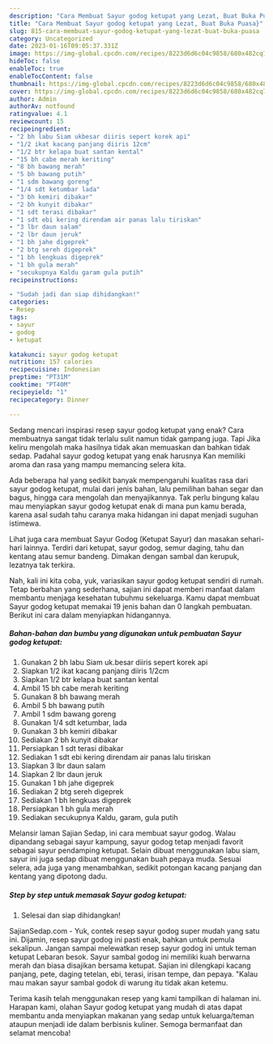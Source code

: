 ```yaml
---
description: "Cara Membuat Sayur godog ketupat yang Lezat, Buat Buka Puasa}"
title: "Cara Membuat Sayur godog ketupat yang Lezat, Buat Buka Puasa}"
slug: 815-cara-membuat-sayur-godog-ketupat-yang-lezat-buat-buka-puasa
category: Uncategorized
date: 2023-01-16T09:05:37.331Z
image: https://img-global.cpcdn.com/recipes/8223d6d6c04c9858/680x482cq70/sayur-godog-ketupat-foto-resep-utama.jpg
hideToc: false
enableToc: true
enableTocContent: false
thumbnail: https://img-global.cpcdn.com/recipes/8223d6d6c04c9858/680x482cq70/sayur-godog-ketupat-foto-resep-utama.jpg
cover: https://img-global.cpcdn.com/recipes/8223d6d6c04c9858/680x482cq70/sayur-godog-ketupat-foto-resep-utama.jpg
author: Admin
authorAv: notfound
ratingvalue: 4.1
reviewcount: 15
recipeingredient:
- "2 bh labu Siam ukbesar diiris sepert korek api"
- "1/2 ikat kacang panjang diiris 12cm"
- "1/2 btr kelapa buat santan kental"
- "15 bh cabe merah keriting"
- "8 bh bawang merah"
- "5 bh bawang putih"
- "1 sdm bawang goreng"
- "1/4 sdt ketumbar lada"
- "3 bh kemiri dibakar"
- "2 bh kunyit dibakar"
- "1 sdt terasi dibakar"
- "1 sdt ebi kering direndam air panas lalu tiriskan"
- "3 lbr daun salam"
- "2 lbr daun jeruk"
- "1 bh jahe digeprek"
- "2 btg sereh digeprek"
- "1 bh lengkuas digeprek"
- "1 bh gula merah"
- "secukupnya Kaldu garam gula putih"
recipeinstructions:

- "Sudah jadi dan siap dihidangkan!"
categories:
- Resep
tags:
- sayur
- godog
- ketupat

katakunci: sayur godog ketupat 
nutrition: 157 calories
recipecuisine: Indonesian
preptime: "PT31M"
cooktime: "PT40M"
recipeyield: "1"
recipecategory: Dinner

---
```



Sedang mencari inspirasi resep sayur godog ketupat yang enak? Cara membuatnya sangat tidak terlalu sulit namun tidak gampang juga. Tapi Jika keliru mengolah maka hasilnya tidak akan memuaskan dan bahkan tidak sedap. Padahal sayur godog ketupat yang enak harusnya Kan memiliki aroma dan rasa yang mampu memancing selera kita.


Ada beberapa hal yang sedikit banyak mempengaruhi kualitas rasa dari sayur godog ketupat, mulai dari jenis bahan, lalu pemilihan bahan segar dan bagus, hingga cara mengolah dan menyajikannya. Tak perlu bingung kalau mau menyiapkan sayur godog ketupat enak di mana pun kamu berada, karena asal sudah tahu caranya maka hidangan ini dapat menjadi suguhan istimewa.

Lihat juga cara membuat Sayur Godog (Ketupat Sayur) dan masakan sehari-hari lainnya. Terdiri dari ketupat, sayur godog, semur daging, tahu dan kentang atau semur bandeng. Dimakan dengan sambal dan kerupuk, lezatnya tak terkira.


Nah, kali ini kita coba, yuk, variasikan sayur godog ketupat sendiri di rumah. Tetap berbahan yang sederhana, sajian ini dapat memberi manfaat dalam membantu menjaga kesehatan tubuhmu sekeluarga. Kamu dapat membuat Sayur godog ketupat memakai 19 jenis bahan dan 0 langkah pembuatan. Berikut ini cara dalam menyiapkan hidangannya.

<!--inarticleads1-->

##### Bahan-bahan dan bumbu yang digunakan untuk pembuatan Sayur godog ketupat:

1. Gunakan 2 bh labu Siam uk.besar diiris sepert korek api
1. Siapkan 1/2 ikat kacang panjang diiris 1/2cm
1. Siapkan 1/2 btr kelapa buat santan kental
1. Ambil 15 bh cabe merah keriting
1. Gunakan 8 bh bawang merah
1. Ambil 5 bh bawang putih
1. Ambil 1 sdm bawang goreng
1. Gunakan 1/4 sdt ketumbar, lada
1. Gunakan 3 bh kemiri dibakar
1. Sediakan 2 bh kunyit dibakar
1. Persiapkan 1 sdt terasi dibakar
1. Sediakan 1 sdt ebi kering direndam air panas lalu tiriskan
1. Siapkan 3 lbr daun salam
1. Siapkan 2 lbr daun jeruk
1. Gunakan 1 bh jahe digeprek
1. Sediakan 2 btg sereh digeprek
1. Sediakan 1 bh lengkuas digeprek
1. Persiapkan 1 bh gula merah
1. Sediakan secukupnya Kaldu, garam, gula putih


Melansir laman Sajian Sedap, ini cara membuat sayur godog. Walau dipandang sebagai sayur kampung, sayur godog tetap menjadi favorit sebagai sayur pendamping ketupat. Selain dibuat menggunakan labu siam, sayur ini juga sedap dibuat menggunakan buah pepaya muda. Sesuai selera, ada juga yang menambahkan, sedikit potongan kacang panjang dan kentang yang dipotong dadu. 

<!--inarticleads2-->

##### Step by step untuk memasak Sayur godog ketupat:


1. Selesai dan siap dihidangkan!

SajianSedap.com - Yuk, contek resep sayur godog super mudah yang satu ini. Dijamin, resep sayur godog ini pasti enak, bahkan untuk pemula sekalipun. Jangan sampai melewatkan resep sayur godog ini untuk teman ketupat Lebaran besok. Sayur sambal godog ini memiliki kuah berwarna merah dan biasa disajikan bersama ketupat. Sajian ini dilengkapi kacang panjang, pete, daging tetelan, ebi, terasi, irisan tempe, dan pepaya. &#34;Kalau mau makan sayur sambal godok di warung itu tidak akan ketemu. 

Terima kasih telah menggunakan resep yang kami tampilkan di halaman ini. Harapan kami, olahan Sayur godog ketupat yang mudah di atas dapat membantu anda menyiapkan makanan yang sedap untuk keluarga/teman ataupun menjadi ide dalam berbisnis kuliner. Semoga bermanfaat dan selamat mencoba!
